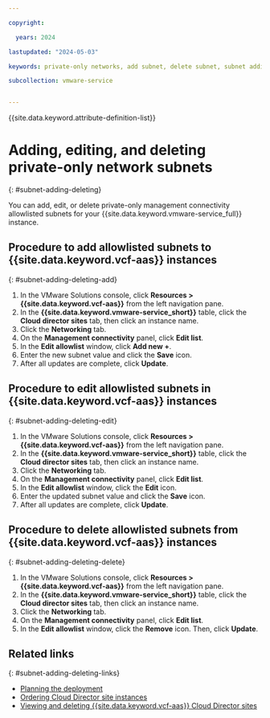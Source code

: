 ```yaml
---

copyright:

  years: 2024

lastupdated: "2024-05-03"

keywords: private-only networks, add subnet, delete subnet, subnet adding, subnet deleting

subcollection: vmware-service


---
```


{{site.data.keyword.attribute-definition-list}}

# Adding, editing, and deleting private-only network subnets
{: #subnet-adding-deleting}

You can add, edit, or delete private-only management connectivity allowlisted subnets for your {{site.data.keyword.vmware-service_full}} instance.

## Procedure to add allowlisted subnets to {{site.data.keyword.vcf-aas}} instances
{: #subnet-adding-deleting-add}

1. In the VMware Solutions console, click **Resources > {{site.data.keyword.vcf-aas}}** from the left navigation pane.
2. In the **{{site.data.keyword.vmware-service_short}}** table, click the **Cloud director sites** tab, then click an instance name.
3. Click the **Networking** tab.
4. On the **Management connectivity** panel, click **Edit list**.
5. In the **Edit allowlist** window, click **Add new +**.
6. Enter the new subnet value and click the **Save** icon.
7. After all updates are complete, click **Update**.

## Procedure to edit allowlisted subnets in {{site.data.keyword.vcf-aas}} instances
{: #subnet-adding-deleting-edit}

1. In the VMware Solutions console, click **Resources > {{site.data.keyword.vcf-aas}}** from the left navigation pane.
2. In the **{{site.data.keyword.vmware-service_short}}** table, click the **Cloud director sites** tab, then click an instance name.
3. Click the **Networking** tab.
4. On the **Management connectivity** panel, click **Edit list**.
5. In the **Edit allowlist** window, click the **Edit** icon.
6. Enter the updated subnet value and click the **Save** icon.
7. After all updates are complete, click **Update**.

## Procedure to delete allowlisted subnets from {{site.data.keyword.vcf-aas}} instances
{: #subnet-adding-deleting-delete}

1. In the VMware Solutions console, click **Resources > {{site.data.keyword.vcf-aas}}** from the left navigation pane.
2. In the **{{site.data.keyword.vmware-service_short}}** table, click the **Cloud director sites** tab, then click an instance name.
3. Click the **Networking** tab.
4. On the **Management connectivity** panel, click **Edit list**.
5. In the **Edit allowlist** window, click the **Remove** icon. Then, click **Update**.

## Related links
{: #subnet-adding-deleting-links}

* [Planning the deployment](/docs/vmware-service?topic=vmware-service-tenant-plan-deploy#tenant-plan-deploy-network)
* [Ordering Cloud Director site instances](/docs/vmware-service?topic=vmware-service-tenant-ordering)
* [Viewing and deleting {{site.data.keyword.vcf-aas}} Cloud Director sites](/docs/vmware-service?topic=vmware-service-tenant-viewing-sites)
